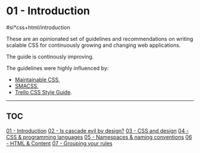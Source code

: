 # 01 - Introduction
#si*css+html/introduction

These are an opinionated set of guidelines and recommendations on writing scalable CSS for continuously growing and changing web applications.

The guide is continously improving.

The guidelines were highly influenced by:
* [Maintainable CSS](https://maintainablecss.com/),
* [SMACSS](https://smacss.com/),
* [Trello CSS Style Guide](https://github.com/trello/trellisheets/blob/master/styleguide.md).

- - - -
## TOC
[01 - Introduction](bear://x-callback-url/open-note?id=DACA4A67-8047-4CDA-AEA4-EE05F94DBE1C-3013-000004EAB41CEFB0)
[02 - Is cascade evil by design?](bear://x-callback-url/open-note?id=1498C2E4-670A-438B-9C98-3DB8A1F75239-1643-0000013C3D57E665)
[03 - CSS and design](bear://x-callback-url/open-note?id=C3E1CF31-E429-415A-986D-3CC9946C16F8-1643-0000013B05F1BA0C)
[04 - CSS & programming languages](bear://x-callback-url/open-note?id=DC2463EE-3464-4D05-ABEF-1099D4676212-1643-0000013BC9B8B32A)
[05 - Namespaces & naming conventions](bear://x-callback-url/open-note?id=77B04CFA-8F27-48CB-BC2F-4199F6F284E1-1882-0000034A2CBE489E)
[06 - HTML & Content](bear://x-callback-url/open-note?id=24E322D2-3321-477F-9085-2EB26C755DC1-1882-0000036610490D77)
[07 - Grouping your rules](bear://x-callback-url/open-note?id=123ED5B5-4DC2-43B9-803A-F53777D64B2C-3013-000004D8F0E55CD1)